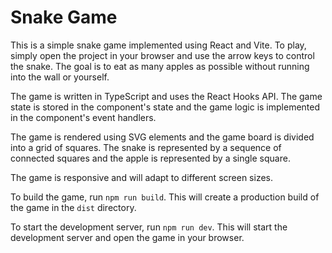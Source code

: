 # Snake Game

This is a simple snake game implemented using React and Vite. To play, simply open the project in your browser and use the arrow keys to control the snake. The goal is to eat as many apples as possible without running into the wall or yourself.

The game is written in TypeScript and uses the React Hooks API. The game state is stored in the component's state and the game logic is implemented in the component's event handlers.

The game is rendered using SVG elements and the game board is divided into a grid of squares. The snake is represented by a sequence of connected squares and the apple is represented by a single square.

The game is responsive and will adapt to different screen sizes.

To build the game, run `npm run build`. This will create a production build of the game in the `dist` directory.

To start the development server, run `npm run dev`. This will start the development server and open the game in your browser.

